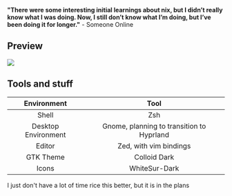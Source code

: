 **"There were some interesting initial learnings about nix, but I didn’t really know what I was doing. Now, I still don’t know what I’m doing, but I’ve been doing it for longer."** - Someone Online

## Preview
![](https://i.imgur.com/o1VyQZY.png)

## Tools and stuff
<div align="center">
  
|     Environment     	|                    Tool                   	|
|:-------------------:	|:-----------------------------------------:	|
|        Shell        	|                    Zsh                    	|
| Desktop Environment 	| Gnome, planning to transition to Hyprland 	|
|        Editor       	|           Zed, with vim bindings          	|
|      GTK Theme      	|                Colloid Dark               	|
|        Icons        	|               WhiteSur-Dark               	|

</div>

I just don't have a lot of time rice this better, but it is in the plans
